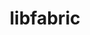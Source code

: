 ---
title: "libfabric"
layout: cache
category: package
meta: {"versions": ["1.6.1", "1.12.0", "1.8.1", "1.12.1", "1.11.2", "1.11.0", "1.9.0", "1.9.1"], "compilers": ["gcc@8.3.1", "gcc@8.4.0", "gcc@9.3.0", "gcc@8.1.0", "gcc@7.5.0", "intel@19.1.3.304", "gcc@7.3.1", "gcc@8.4.1", "gcc@7.3.0", "gcc@10.3.0", "gcc@7.4.0"]}
spec_files: 
 - "libfabric@1.11.2%gcc@9.3.0~kdreg fabrics=sockets,tcp,udp arch=linux-ubuntu20.04-x86_64": spec-0.json
 - "libfabric@1.12.0%gcc@8.3.1~kdreg fabrics=sockets,tcp,udp arch=linux-rhel8-ppc64le": spec-1.json
 - "libfabric@1.12.1%gcc@8.3.1~debug~kdreg fabrics=rxm,sockets,tcp,udp arch=linux-rhel8-ppc64le": spec-2.json
 - "libfabric@1.12.1%gcc@8.3.1~kdreg fabrics=sockets,tcp,udp arch=linux-rhel8-x86_64": spec-3.json
 - "libfabric@1.12.1%gcc@9.3.0~debug~kdreg fabrics=rxm,sockets,tcp,udp arch=linux-ubuntu20.04-ppc64le": spec-4.json
 - "libfabric@1.12.1%gcc@9.3.0~debug~kdreg fabrics=rxm,sockets,tcp,udp arch=linux-rhel7-ppc64le": spec-5.json
 - "libfabric@1.12.1%gcc@9.3.0~kdreg fabrics=rxm,sockets,tcp,udp arch=linux-ubuntu20.04-x86_64": spec-6.json
 - "libfabric@1.11.2%gcc@8.1.0~kdreg fabrics=sockets,tcp,udp arch=linux-rhel7-x86_64": spec-7.json
 - "libfabric@1.11.2%gcc@7.5.0~kdreg fabrics=sockets,tcp,udp arch=linux-ubuntu18.04-x86_64": spec-8.json
 - "libfabric@1.11.2%gcc@8.3.1~kdreg fabrics=sockets,tcp,udp arch=linux-rhel8-x86_64": spec-9.json
 - "libfabric@1.12.1%gcc@7.5.0~kdreg fabrics=rxm,sockets,tcp,udp arch=linux-ubuntu18.04-x86_64": spec-10.json
 - "libfabric@1.12.1%gcc@8.4.1~debug~kdreg fabrics=rxm,sockets,tcp,udp arch=linux-rhel8-ppc64le": spec-11.json
 - "libfabric@1.12.1%gcc@8.1.0~kdreg fabrics=rxm,sockets,tcp,udp arch=linux-rhel7-x86_64": spec-12.json
 - "libfabric@1.11.2%gcc@8.3.1~kdreg fabrics=sockets,tcp,udp arch=linux-rhel8-ppc64le": spec-13.json
 - "libfabric@1.12.1%gcc@8.3.1~kdreg fabrics=sockets,tcp,udp arch=linux-rhel8-ppc64le": spec-14.json
 - "libfabric@1.12.1%gcc@9.3.0~debug~kdreg fabrics=rxm,sockets,tcp,udp arch=linux-rhel7-x86_64": spec-15.json
 - "libfabric@1.12.0%gcc@8.1.0~kdreg fabrics=sockets,tcp,udp arch=linux-rhel7-x86_64": spec-16.json
 - "libfabric@1.9.1%gcc@7.5.0~kdreg fabrics=sockets,tcp,udp arch=linux-ubuntu18.04-ppc64le": spec-17.json
 - "libfabric@1.12.1%gcc@10.3.0~debug~kdreg fabrics=rxm,sockets,tcp,udp arch=linux-ubuntu21.04-x86_64": spec-18.json
 - "libfabric@1.12.1%gcc@7.5.0~debug~kdreg fabrics=rxm,sockets,tcp,udp arch=linux-ubuntu18.04-ppc64le": spec-19.json
 - "libfabric@1.12.1%gcc@8.3.1~kdreg fabrics=rxm,sockets,tcp,udp arch=linux-rhel8-x86_64": spec-20.json
 - "libfabric@1.12.0%gcc@9.3.0~kdreg fabrics=sockets,tcp,udp arch=linux-ubuntu20.04-ppc64le": spec-21.json
 - "libfabric@1.12.0%gcc@7.5.0~kdreg fabrics=sockets,tcp,udp arch=linux-ubuntu18.04-x86_64": spec-22.json
 - "libfabric@1.12.1%gcc@9.3.0~debug~kdreg fabrics=rxm,sockets,tcp,udp arch=linux-ubuntu20.04-x86_64": spec-23.json
 - "libfabric@1.11.2%gcc@7.3.1~kdreg fabrics=sockets,tcp,udp arch=linux-amzn2-x86_64": spec-24.json
 - "libfabric@1.11.2%gcc@7.5.0~kdreg fabrics=sockets,tcp,udp arch=linux-ubuntu18.04-ppc64le": spec-25.json
 - "libfabric@1.11.0%gcc@7.5.0~kdreg fabrics=sockets,tcp,udp arch=linux-ubuntu18.04-ppc64le": spec-26.json
 - "libfabric@1.11.0%gcc@7.5.0~kdreg fabrics=sockets,tcp,udp arch=linux-ubuntu18.04-x86_64": spec-27.json
 - "libfabric@1.12.0%gcc@8.3.1~kdreg fabrics=sockets,tcp,udp arch=linux-rhel8-x86_64": spec-28.json
 - "libfabric@1.11.2%gcc@8.1.0~kdreg fabrics=sockets,tcp,udp arch=linux-rhel7-ppc64le": spec-29.json
 - "libfabric@1.11.0%gcc@9.3.0~kdreg fabrics=sockets,tcp,udp arch=linux-ubuntu20.04-x86_64": spec-30.json
 - "libfabric@1.11.0%gcc@8.3.1~kdreg fabrics=sockets,tcp,udp arch=linux-rhel8-x86_64": spec-31.json
 - "libfabric@1.9.1%gcc@8.3.1~kdreg fabrics=sockets,tcp,udp arch=linux-centos8-ppc64le": spec-32.json
 - "libfabric@1.12.1%gcc@8.3.1~kdreg fabrics=rxm,sockets,tcp,udp arch=linux-rhel8-ppc64le": spec-33.json
 - "libfabric@1.12.0%gcc@7.5.0~kdreg fabrics=sockets,tcp,udp arch=linux-ubuntu18.04-ppc64le": spec-34.json
 - "libfabric@1.12.1%gcc@8.3.1~debug~kdreg fabrics=rxm,sockets,tcp,udp arch=linux-rhel8-x86_64": spec-35.json
 - "libfabric@1.11.2%gcc@9.3.0~kdreg fabrics=sockets,tcp,udp arch=linux-ubuntu20.04-ppc64le": spec-36.json
 - "libfabric@1.12.1%gcc@7.5.0~kdreg fabrics=sockets,tcp,udp arch=linux-ubuntu18.04-ppc64le": spec-37.json
 - "libfabric@1.9.1%gcc@8.1.0~kdreg fabrics=sockets,tcp,udp arch=linux-rhel7-ppc64le": spec-38.json
 - "libfabric@1.12.1%gcc@9.3.0~kdreg fabrics=sockets,tcp,udp arch=linux-ubuntu20.04-x86_64": spec-39.json
 - "libfabric@1.12.1%gcc@10.3.0~debug~kdreg fabrics=rxm,sockets,tcp,udp arch=linux-ubuntu21.04-ppc64le": spec-40.json
 - "libfabric@1.12.1%gcc@9.3.0~kdreg fabrics=rxm,sockets,tcp,udp arch=linux-rhel7-ppc64le": spec-41.json
 - "libfabric@1.11.0%gcc@8.1.0~kdreg fabrics=sockets,tcp,udp arch=linux-rhel7-ppc64le": spec-42.json
 - "libfabric@1.12.1%gcc@9.3.0~kdreg fabrics=rxm,sockets,tcp,udp arch=linux-ubuntu20.04-ppc64le": spec-43.json
 - "libfabric@1.12.1%gcc@9.3.0~kdreg fabrics=rxm,sockets,tcp,udp arch=linux-rhel7-x86_64": spec-44.json
 - "libfabric@1.12.1%gcc@8.1.0~kdreg fabrics=rxm,sockets,tcp,udp arch=linux-rhel7-ppc64le": spec-45.json
 - "libfabric@1.12.1%gcc@7.5.0~kdreg fabrics=rxm,sockets,tcp,udp arch=linux-ubuntu18.04-ppc64le": spec-46.json
 - "libfabric@1.12.1%gcc@7.5.0~debug~kdreg fabrics=rxm,sockets,tcp,udp arch=linux-ubuntu18.04-x86_64": spec-47.json
 - "libfabric@1.9.1%gcc@7.3.0~kdreg fabrics=sockets,tcp,udp arch=linux-centos8-x86_64": spec-48.json
 - "libfabric@1.9.1%gcc@7.5.0~kdreg fabrics=sockets,tcp,udp arch=linux-ubuntu18.04-x86_64": spec-49.json
 - "libfabric@1.11.0%gcc@9.3.0~kdreg fabrics=sockets,tcp,udp arch=linux-ubuntu20.04-ppc64le": spec-50.json
 - "libfabric@1.12.1%gcc@9.3.0~kdreg fabrics=sockets,tcp,udp arch=linux-ubuntu20.04-ppc64le": spec-51.json
 - "libfabric@1.11.0%gcc@8.1.0~kdreg fabrics=sockets,tcp,udp arch=linux-rhel7-ppc64le": spec-52.json
 - "libfabric@1.12.1%gcc@8.1.0~kdreg fabrics=sockets,tcp,udp arch=linux-rhel7-x86_64": spec-53.json
 - "libfabric@1.11.0%gcc@8.1.0~kdreg fabrics=sockets,tcp,udp arch=linux-rhel7-x86_64": spec-54.json
 - "libfabric@1.9.1%gcc@7.3.0~kdreg fabrics=sockets,tcp,udp arch=linux-rhel8-x86_64": spec-55.json
 - "libfabric@1.12.1%gcc@7.5.0~kdreg fabrics=sockets,tcp,udp arch=linux-ubuntu18.04-x86_64": spec-56.json
 - "libfabric@1.12.0%gcc@8.1.0~kdreg fabrics=sockets,tcp,udp arch=linux-rhel7-ppc64le": spec-57.json
 - "libfabric@1.9.1%gcc@7.3.0~kdreg fabrics=sockets,tcp,udp arch=linux-rhel7-ppc64le": spec-58.json
 - "libfabric@1.12.1%gcc@8.4.1~debug~kdreg fabrics=rxm,sockets,tcp,udp arch=linux-rhel8-x86_64": spec-59.json
 - "libfabric@1.9.1%gcc@7.3.0~kdreg fabrics=sockets,tcp,udp arch=linux-rhel7-x86_64": spec-60.json
 - "libfabric@1.9.1%gcc@7.3.0~kdreg fabrics=sockets,tcp,udp arch=linux-ubuntu18.04-x86_64": spec-61.json
 - "libfabric@1.8.1%gcc@7.3.0~kdreg fabrics=sockets arch=linux-centos7-x86_64": spec-62.json
 - "libfabric@1.12.0%gcc@9.3.0~kdreg fabrics=sockets,tcp,udp arch=linux-ubuntu20.04-x86_64": spec-63.json
 - "libfabric@1.9.1%gcc@7.3.0~kdreg fabrics=sockets,tcp,udp arch=linux-ubuntu18.04-ppc64le": spec-64.json
 - "libfabric@1.11.0%gcc@8.1.0~kdreg fabrics=sockets,tcp,udp arch=linux-centos7-ppc64le": spec-65.json
 - "libfabric@1.9.1%gcc@9.3.0~kdreg fabrics=sockets,tcp,udp arch=linux-ubuntu20.04-x86_64": spec-66.json
 - "libfabric@1.9.1%gcc@7.3.0~kdreg fabrics=sockets,tcp,udp arch=linux-centos7-x86_64": spec-67.json
 - "libfabric@1.9.1%gcc@8.1.0~kdreg fabrics=sockets,tcp,udp arch=linux-centos7-ppc64le": spec-68.json
 - "libfabric@1.12.1%gcc@8.1.0~kdreg fabrics=sockets,tcp,udp arch=linux-rhel7-ppc64le": spec-69.json
 - "libfabric@1.11.0%gcc@8.3.1~kdreg fabrics=sockets,tcp,udp arch=linux-rhel8-ppc64le": spec-70.json
 - "libfabric@1.9.1%gcc@8.1.0~kdreg fabrics=sockets,tcp,udp arch=linux-centos7-x86_64": spec-71.json
 - "libfabric@1.9.1%gcc@8.3.1~kdreg fabrics=sockets,tcp,udp arch=linux-rhel8-ppc64le": spec-72.json
 - "libfabric@1.11.0%gcc@8.1.0~kdreg fabrics=sockets,tcp,udp arch=linux-rhel7-x86_64": spec-73.json
 - "libfabric@1.9.1%gcc@8.3.1~kdreg fabrics=sockets,tcp,udp arch=linux-centos8-x86_64": spec-74.json
 - "libfabric@1.9.0%gcc@7.4.0~kdreg fabrics=sockets,tcp,udp patches=71f06e8 arch=linux-ubuntu18.04-x86_64": spec-75.json
 - "libfabric@1.8.1%gcc@7.3.0~kdreg fabrics=sockets arch=linux-ubuntu18.04-x86_64": spec-76.json
 - "libfabric@1.9.1%gcc@8.1.0~kdreg fabrics=sockets,tcp,udp arch=linux-rhel7-x86_64": spec-77.json
 - "libfabric@1.9.1%gcc@7.3.0~kdreg fabrics=sockets,tcp,udp arch=linux-centos7-ppc64le": spec-78.json
 - "libfabric@1.6.1%gcc@8.4.0~kdreg fabrics=verbs arch=linux-rhel7-sandybridge ^rdma-core@20%gcc@8.4.0 build_type=RelWithDebInfo arch=linux-rhel7-sandybridge": spec-79.json
 - "libfabric@1.9.1%gcc@9.3.0~kdreg fabrics=sockets,tcp,udp arch=linux-ubuntu20.04-ppc64le": spec-80.json
 - "libfabric@1.8.1%gcc@7.3.0~kdreg fabrics=sockets arch=linux-rhel7-ppc64le": spec-81.json
 - "libfabric@1.9.1%gcc@8.3.1~kdreg fabrics=sockets,tcp,udp arch=linux-rhel8-x86_64": spec-82.json
 - "libfabric@1.11.0%gcc@7.5.0~kdreg fabrics=sockets,tcp,udp arch=linux-ubuntu18.04-ppc64le": spec-83.json
 - "libfabric@1.12.1%gcc@9.3.0~kdreg fabrics=rxm,sockets,tcp,udp arch=cray-cnl7-haswell": spec-84.json
 - "libfabric@1.12.1%intel@19.1.3.304~kdreg fabrics=rxm,sockets,tcp,udp arch=cray-cnl7-haswell": spec-85.json
 - "libfabric@1.11.0%gcc@8.3.1~kdreg fabrics=sockets,tcp,udp arch=linux-rhel8-aarch64": spec-86.json
 - "libfabric@1.8.1%gcc@7.3.0~kdreg fabrics=sockets arch=linux-centos8-x86_64": spec-87.json
 - "libfabric@1.9.0%gcc@7.4.0~kdreg fabrics=sockets patches=71f06e8 arch=linux-ubuntu18.04-x86_64": spec-88.json
 - "libfabric@1.11.0%gcc@7.5.0~kdreg fabrics=sockets,tcp,udp arch=linux-ubuntu18.04-power8le": spec-89.json
 - "libfabric@1.8.1%gcc@7.3.0~kdreg fabrics=sockets arch=linux-rhel8-x86_64": spec-90.json
 - "libfabric@1.8.1%gcc@7.3.0~kdreg fabrics=sockets arch=linux-ubuntu18.04-ppc64le": spec-91.json
 - "libfabric@1.11.0%gcc@8.1.0~kdreg fabrics=sockets,tcp,udp arch=linux-centos7-x86_64": spec-92.json
 - "libfabric@1.8.1%gcc@7.3.0~kdreg fabrics=sockets arch=linux-rhel7-x86_64": spec-93.json
 - "libfabric@1.11.0%gcc@7.5.0~kdreg fabrics=sockets,tcp,udp arch=linux-ubuntu18.04-aarch64": spec-94.json
 - "libfabric@1.11.0%gcc@8.1.0~kdreg fabrics=sockets,tcp,udp arch=linux-rhel7-power8le": spec-95.json
 - "libfabric@1.11.0%gcc@7.5.0~kdreg fabrics=sockets,tcp,udp arch=linux-ubuntu18.04-x86_64": spec-96.json
 - "libfabric@1.8.1%gcc@7.3.0~kdreg fabrics=sockets arch=linux-centos7-ppc64le": spec-97.json

---